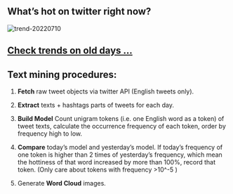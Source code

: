 ## What’s hot on twitter right now?

![trend-20220710][wordcloud]

[wordcloud]: https://raw.githubusercontent.com/xdqc/tweet-trend-everyday/master/word-cloud/trend-20220710.png?token=AF5V4P7ADR6KQBZ4CEDTNIK6AXRMU "trend-20220710"

## [Check trends on old days ...](https://github.com/xdqc/tweet-trend-everyday/tree/master/word-cloud)

## Text mining procedures:

1. **Fetch** raw tweet objects via twitter API (English tweets only).

2. **Extract** texts + hashtags parts of tweets for each day.

3. **Build Model** Count unigram tokens (i.e. one English word as a token) of tweet texts, calculate the occurrence frequency of each token, order by frequency high to low.

4. **Compare** today’s model and yesterday’s model. If today’s frequency of one token is higher than 2 times of yesterday’s frequency, which mean the hottiness of that word increased by more than 100%, record that token. (Only care about tokens with frequency >10^-5 )

5. Generate **Word Cloud** images.
